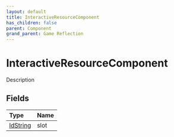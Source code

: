 ```yaml
---
layout: default
title: InteractiveResourceComponent
has_children: false
parent: Component
grand_parent: Game Reflection
---
```

# InteractiveResourceComponent
Description 

## Fields
| Type | Name |
|:-------------|:--------------|
| [IdString](/game-reflection/components/id_string.md) | slot |
